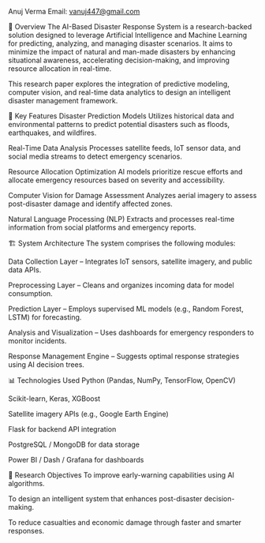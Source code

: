 Anuj Verma
Email: vanuj447@gmail.com

📘 Overview
The AI-Based Disaster Response System is a research-backed solution designed to leverage Artificial Intelligence and Machine Learning for predicting, analyzing, and managing disaster scenarios. It aims to minimize the impact of natural and man-made disasters by enhancing situational awareness, accelerating decision-making, and improving resource allocation in real-time.

This research paper explores the integration of predictive modeling, computer vision, and real-time data analytics to design an intelligent disaster management framework.

🧠 Key Features
Disaster Prediction Models
Utilizes historical data and environmental patterns to predict potential disasters such as floods, earthquakes, and wildfires.

Real-Time Data Analysis
Processes satellite feeds, IoT sensor data, and social media streams to detect emergency scenarios.

Resource Allocation Optimization
AI models prioritize rescue efforts and allocate emergency resources based on severity and accessibility.

Computer Vision for Damage Assessment
Analyzes aerial imagery to assess post-disaster damage and identify affected zones.

Natural Language Processing (NLP)
Extracts and processes real-time information from social platforms and emergency reports.

🏗️ System Architecture
The system comprises the following modules:

Data Collection Layer – Integrates IoT sensors, satellite imagery, and public data APIs.

Preprocessing Layer – Cleans and organizes incoming data for model consumption.

Prediction Layer – Employs supervised ML models (e.g., Random Forest, LSTM) for forecasting.

Analysis and Visualization – Uses dashboards for emergency responders to monitor incidents.

Response Management Engine – Suggests optimal response strategies using AI decision trees.

📊 Technologies Used
Python (Pandas, NumPy, TensorFlow, OpenCV)

Scikit-learn, Keras, XGBoost

Satellite imagery APIs (e.g., Google Earth Engine)

Flask for backend API integration

PostgreSQL / MongoDB for data storage

Power BI / Dash / Grafana for dashboards

📄 Research Objectives
To improve early-warning capabilities using AI algorithms.

To design an intelligent system that enhances post-disaster decision-making.

To reduce casualties and economic damage through faster and smarter responses.

